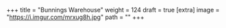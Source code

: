 
+++
title = "Bunnings Warehouse"
weight = 124
draft = true
[extra]
image = "https://i.imgur.com/mrxug8h.jpg"
path = ""
+++


